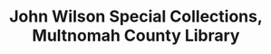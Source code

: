 ---
layout: repo
title: "John Wilson Special Collections, Multnomah County Library"
id: 25792
permalink: repos/25792/
---